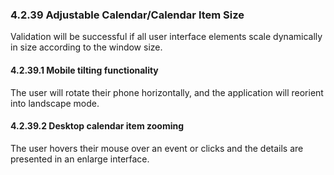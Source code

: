 ### 4.2.39 Adjustable Calendar/Calendar Item Size

Validation will be successful if all user interface elements scale dynamically in size according to the window size.

#### 4.2.39.1 Mobile tilting functionality

The user will rotate their phone horizontally, and the application will reorient into landscape mode.

#### 4.2.39.2 Desktop calendar item zooming

The user hovers their mouse over an event or clicks and the details are presented in an enlarge interface.

